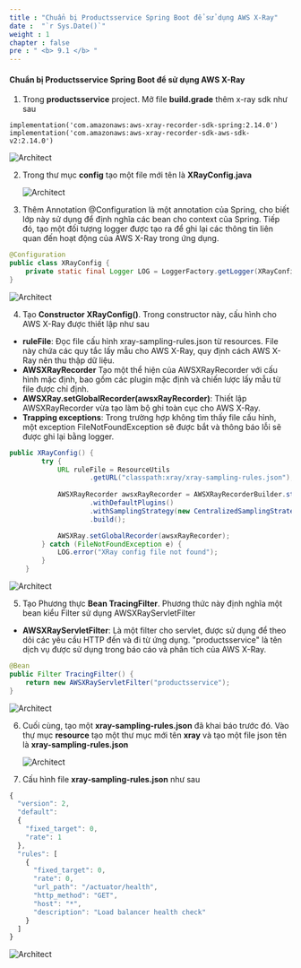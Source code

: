 ```yaml
---
title : "Chuẩn bị Productsservice Spring Boot để sử dụng AWS X-Ray"
date :  "`r Sys.Date()`" 
weight : 1
chapter : false
pre : " <b> 9.1 </b> "
---
```


#### Chuẩn bị Productsservice Spring Boot để sử dụng AWS X-Ray

1. Trong **productsservice** project. Mở file **build.grade** thêm x-ray sdk như sau

```
implementation('com.amazonaws:aws-xray-recorder-sdk-spring:2.14.0')
implementation('com.amazonaws:aws-xray-recorder-sdk-aws-sdk-v2:2.14.0')
```

   ![Architect](/images/8/createRepositories/41.png?featherlight=false&width=60pc)

2. Trong thư mục **config** tạo một file mới tên là **XRayConfig.java**

   ![Architect](/images/8/createRepositories/42.png?featherlight=false&width=60pc)


3. Thêm Annotation @Configuration là một annotation của Spring, cho biết lớp này sử dụng để định nghĩa các bean cho context của Spring. Tiếp đó, tạo một đối tượng logger được tạo ra để ghi lại các thông tin liên quan đến hoạt động của AWS X-Ray trong ứng dụng.

```java
@Configuration
public class XRayConfig {
    private static final Logger LOG = LoggerFactory.getLogger(XRayConfig.class);
}
```

   ![Architect](/images/8/createRepositories/43.png?featherlight=false&width=60pc)

4. Tạo **Constructor XRayConfig()**. Trong constructor này, cấu hình cho AWS X-Ray được thiết lập như sau
+ **ruleFile**: Đọc file cấu hình xray-sampling-rules.json từ resources. File này chứa các quy tắc lấy mẫu cho AWS X-Ray, quy định cách AWS X-Ray nên thu thập dữ liệu.
+ **AWSXRayRecorder** Tạo một thể hiện của AWSXRayRecorder với cấu hình mặc định, bao gồm các plugin mặc định và chiến lược lấy mẫu từ file được chỉ định.
+ **AWSXRay.setGlobalRecorder(awsxRayRecorder)**: Thiết lập AWSXRayRecorder vừa tạo làm bộ ghi toàn cục cho AWS X-Ray.
+ **Trapping exceptions**: Trong trường hợp không tìm thấy file cấu hình, một exception FileNotFoundException sẽ được bắt và thông báo lỗi sẽ được ghi lại bằng logger.


```java
public XRayConfig() {
        try {
            URL ruleFile = ResourceUtils
                    .getURL("classpath:xray/xray-sampling-rules.json");
            
            AWSXRayRecorder awsxRayRecorder = AWSXRayRecorderBuilder.standard()
                    .withDefaultPlugins()
                    .withSamplingStrategy(new CentralizedSamplingStrategy(ruleFile))
                    .build();

            AWSXRay.setGlobalRecorder(awsxRayRecorder);            
        } catch (FileNotFoundException e) {
            LOG.error("XRay config file not found");
        }
    }
```

   ![Architect](/images/8/createRepositories/44.png?featherlight=false&width=60pc)

5. Tạo Phương thực **Bean TracingFilter**. Phương thức này định nghĩa một bean kiểu Filter sử dụng AWSXRayServletFilter

+ **AWSXRayServletFilter**: Là một filter cho servlet, được sử dụng để theo dõi các yêu cầu HTTP đến và đi từ ứng dụng. "productsservice" là tên dịch vụ được sử dụng trong báo cáo và phân tích của AWS X-Ray.

```java
@Bean
public Filter TracingFilter() {
    return new AWSXRayServletFilter("productsservice");
}
```

   ![Architect](/images/8/createRepositories/45.png?featherlight=false&width=60pc)

6. Cuối cùng, tạo một **xray-sampling-rules.json** đã khai báo trước đó. Vào thự mục **resource** tạo một thư mục mới tên **xray** và tạo một file json tên là **xray-sampling-rules.json**

   ![Architect](/images/8/createRepositories/46.png?featherlight=false&width=60pc)

7. Cấu hình file **xray-sampling-rules.json** như sau

```js
{
  "version": 2,
  "default":
  {
    "fixed_target": 0,
    "rate": 1
  },
  "rules": [
    {
      "fixed_target": 0,
      "rate": 0,
      "url_path": "/actuator/health",
      "http_method": "GET",
      "host": "*",
      "description": "Load balancer health check"
    }
  ]
}
```
   ![Architect](/images/8/createRepositories/47.png?featherlight=false&width=60pc)
